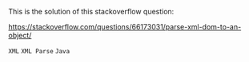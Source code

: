 This is the solution of this stackoverflow question: 

https://stackoverflow.com/questions/66173031/parse-xml-dom-to-an-object/

`XML` `XML Parse` `Java`

